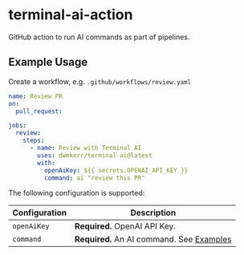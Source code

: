 # terminal-ai-action

GitHub action to run AI commands as part of pipelines.

## Example Usage

Create a workflow, e.g. `.github/workflows/review.yaml`

```yaml
name: Review PR
on:
  pull_request:

jobs:
  review:
    steps:
      - name: Review with Terminal AI
        uses: dwmkerr/terminal-ai@latest
        with:
          openAiKey: ${{ secrets.OPENAI_API_KEY }}
          command: ai "review this PR"
```

The following configuration is supported:

| Configuration | Description                   |
|---------------|-------------------------------|
| `openAiKey`   | **Required.** OpenAI API Key. |
| `command`     | **Required.** An AI command. See [Examples](https://github.com/dwmkerr/terminal-ai?tab=readme-ov-file#examples)
